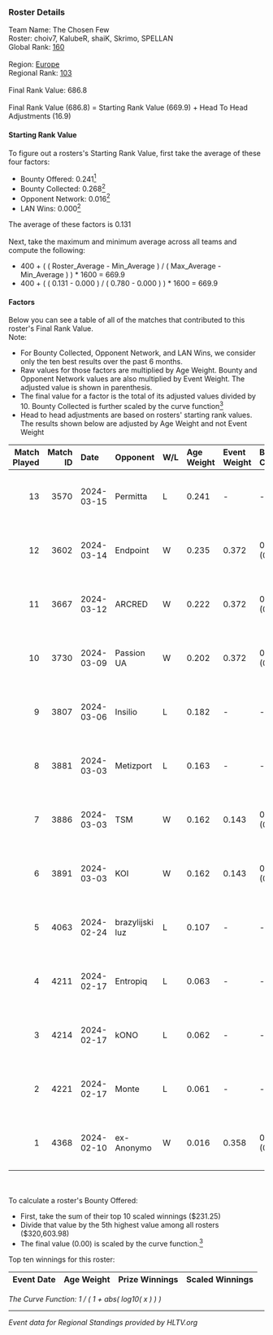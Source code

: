 ### Roster Details<br />
Team Name: The Chosen Few<br />
Roster: choiv7, KalubeR, shaiK, Skrimo, SPELLAN<br />
Global Rank: [160](../standings_global.md)<br />
<br />
Region: [Europe]( ../standings_europe.md)<br />
Regional Rank: [103]( ../standings_europe.md)<br />
<br />
Final Rank Value:  686.8<br />
<br />
Final Rank Value (686.8) = Starting Rank Value (669.9) + Head To Head Adjustments (16.9)<br />

#### Starting Rank Value<br />
To figure out a rosters's Starting Rank Value, first take the average of these four factors:<br />
- Bounty Offered: 0.241[<sup>1</sup>](#table2)
- Bounty Collected: 0.268[<sup>2</sup>](#table1)
- Opponent Network: 0.016[<sup>2</sup>](#table1)
- LAN Wins: 0.000[<sup>2</sup>](#table1)

The average of these factors is 0.131<br />
<br />
Next, take the maximum and minimum average across all teams and compute the following:<br />
- 400 + ( ( Roster_Average - Min_Average ) / ( Max_Average - Min_Average ) ) * 1600 = 669.9
- 400 + ( ( 0.131 - 0.000 ) / ( 0.780 - 0.000 ) ) * 1600 = 669.9


#### Factors<br />
Below you can see a table of all of the matches that contributed to this roster's Final Rank Value.<br />
Note:<br />

- For Bounty Collected, Opponent Network, and LAN Wins, we consider only the ten best results over the past 6 months.
- Raw values for those factors are multiplied by Age Weight. Bounty and Opponent Network values are also multiplied by Event Weight. The adjusted value is shown in parenthesis.
- The final value for a factor is the total of its adjusted values divided by 10. Bounty Collected is further scaled by the curve function[<sup>3</sup>](#curveFunction)
- Head to head adjustments are based on rosters' starting rank values. The results shown below are adjusted by Age Weight and not Event Weight
<span id="table1"></span><br />


| Match Played | Match ID | Date       | Opponent        | W/L | Age Weight | Event Weight | Bounty Collected | Opponent Network | LAN Wins  | H2H Adj. | Roster                                  |
| -: | -: | :- | :- | :- | :- | :- | :- | :- | :- | -: | :- |
|           13 |     3570 | 2024-03-15 | Permitta        | L   | 0.241      | -            | -                | -                | -         |    -1.26 | choiv7, KalubeR, shaiK, Skrimo, SPELLAN |
|           12 |     3602 | 2024-03-14 | Endpoint        | W   | 0.235      | 0.372        | 0.012 (0.001)    | 0.513 (0.045)    | 0 (0.000) |     5.63 | choiv7, KalubeR, shaiK, Skrimo, SPELLAN |
|           11 |     3667 | 2024-03-12 | ARCRED          | W   | 0.222      | 0.372        | 0.041 (0.003)    | 0.377 (0.031)    | 0 (0.000) |     5.49 | choiv7, KalubeR, shaiK, Skrimo, SPELLAN |
|           10 |     3730 | 2024-03-09 | Passion UA      | W   | 0.202      | 0.372        | 0.173 (0.013)    | 1.000 (0.075)    | 0 (0.000) |     5.79 | choiv7, KalubeR, shaiK, Skrimo, SPELLAN |
|            9 |     3807 | 2024-03-06 | Insilio         | L   | 0.182      | -            | -                | -                | -         |    -1.28 | choiv7, KalubeR, shaiK, Skrimo, SPELLAN |
|            8 |     3881 | 2024-03-03 | Metizport       | L   | 0.163      | -            | -                | -                | -         |    -1.47 | choiv7, KalubeR, shaiK, Skrimo, SPELLAN |
|            7 |     3886 | 2024-03-03 | TSM             | W   | 0.162      | 0.143        | 0.005 (0.000)    | 0.045 (0.001)    | 0 (0.000) |     2.57 | choiv7, KalubeR, shaiK, Skrimo, SPELLAN |
|            6 |     3891 | 2024-03-03 | KOI             | W   | 0.162      | 0.143        | 0.058 (0.001)    | 0.365 (0.008)    | 0 (0.000) |     4.65 | choiv7, KalubeR, shaiK, Skrimo, SPELLAN |
|            5 |     4063 | 2024-02-24 | brazylijski luz | L   | 0.107      | -            | -                | -                | -         |    -1.11 | choiv7, KalubeR, shaiK, Skrimo, SPELLAN |
|            4 |     4211 | 2024-02-17 | Entropiq        | L   | 0.063      | -            | -                | -                | -         |    -1.31 | choiv7, KalubeR, shaiK, Skrimo, SPELLAN |
|            3 |     4214 | 2024-02-17 | kONO            | L   | 0.062      | -            | -                | -                | -         |    -0.61 | choiv7, KalubeR, shaiK, Skrimo, SPELLAN |
|            2 |     4221 | 2024-02-17 | Monte           | L   | 0.061      | -            | -                | -                | -         |    -0.28 | choiv7, KalubeR, shaiK, Skrimo, SPELLAN |
|            1 |     4368 | 2024-02-10 | ex-Anonymo      | W   | 0.016      | 0.358        | 0.000 (0.000)    | 0.000 (0.000)    | 0 (0.000) |     0.09 | choiv7, KalubeR, shaiK, Skrimo, SPELLAN |

<br />
<span id="table2"></span><br />
To calculate a roster's Bounty Offered:<br />

- First, take the sum of their top 10 scaled winnings ($231.25)
- Divide that value by the 5th highest value among all rosters ($320,603.98)
- The final value (0.00) is scaled by the curve function.[<sup>3</sup>](#curveFunction)

Top ten winnings for this roster:<br />

| Event Date | Age Weight | Prize Winnings | Scaled Winnings |
| :- | -: | :- | :- |


<span id="curveFunction"></span>_The Curve Function: 1 / ( 1 + abs( log10( x ) ) )_<br />

---
_Event data for Regional Standings provided by HLTV.org_<br />
